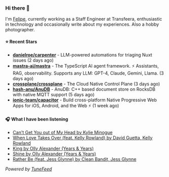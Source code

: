 ### Hi there 👋

I'm [Felipe](https://felipevm.com), currently working as a Staff Engineer at Transfeera, enthusiastic in technology and occasionally write about my experiences. Also a hobby photographer.

#### ⭐ Recent Stars
- **[danielroe/carpenter](https://github.com/danielroe/carpenter)** - LLM-powered automations for triaging Nuxt issues (2 days ago)
- **[mastra-ai/mastra](https://github.com/mastra-ai/mastra)** - The TypeScript AI agent framework. ⚡ Assistants, RAG, observability. Supports any LLM: GPT-4, Claude, Gemini, Llama. (3 days ago)
- **[crossplane/crossplane](https://github.com/crossplane/crossplane)** - The Cloud Native Control Plane (3 days ago)
- **[hash-anu/AnuDB](https://github.com/hash-anu/AnuDB)** - AnuDB: C&#43;&#43; based document store on RocksDB with native MQTT support (5 days ago)
- **[ionic-team/capacitor](https://github.com/ionic-team/capacitor)** - Build cross-platform Native Progressive Web Apps for iOS, Android, and the Web ⚡️ (1 week ago)

#### 🎧 What I have been listening
- [Can&#39;t Get You out of My Head by Kylie Minogue](https://open.spotify.com/track/3E7ZwUMJFqpsDOJzEkBrQ7)
- [When Love Takes Over (feat. Kelly Rowland) by David Guetta, Kelly Rowland](https://open.spotify.com/track/619bJQ9uDi8dnXzLebFI7y)
- [King by Olly Alexander (Years &amp; Years)](https://open.spotify.com/track/3AeicLnm55RqcXGBKYQolM)
- [Shine by Olly Alexander (Years &amp; Years)](https://open.spotify.com/track/7KM7AeGDIWKxrMN7E4ljRA)
- [Rather Be (feat. Jess Glynne) by Clean Bandit, Jess Glynne](https://open.spotify.com/track/3s4U7OHV7gnj42VV72eSZ6)

_Powered by [TuneFeed](https://tunefeed.app?ref=github.com)_
